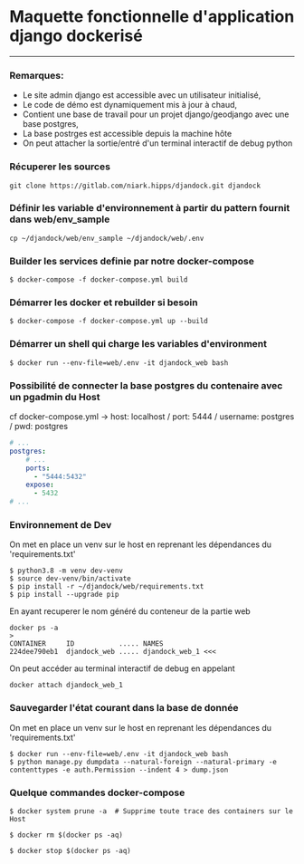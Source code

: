 # Maquette fonctionnelle d'application django dockerisé
---

### Remarques:
- Le site admin django est accessible avec un utilisateur initialisé,
- Le code de démo est dynamiquement mis à jour à chaud,
- Contient une base de travail pour un projet django/geodjango avec une base
postgres,
- La base postrges est accessible depuis la machine hôte
- On peut attacher la sortie/entré d'un terminal interactif de debug python

### Récuperer les sources
```shell
git clone https://gitlab.com/niark.hipps/djandock.git djandock
```

### Définir les variable d'environnement à partir du pattern fournit dans web/env_sample
```shell
cp ~/djandock/web/env_sample ~/djandock/web/.env
```

### Builder les services definie par notre docker-compose
```shell
$ docker-compose -f docker-compose.yml build
```

### Démarrer les docker et rebuilder si besoin
```shell
$ docker-compose -f docker-compose.yml up --build
```

### Démarrer un shell qui charge les variables d'environment
```shell
$ docker run --env-file=web/.env -it djandock_web bash
```

### Possibilité de connecter la base postgres du contenaire avec un pgadmin du Host
cf docker-compose.yml -> host: localhost / port: 5444 / username: postgres / pwd: postgres
```yaml
# ...
postgres:
    # ...
    ports:
      - "5444:5432"
    expose:
      - 5432
# ...
```

### Environnement de Dev
On met en place un venv sur le host en reprenant les dépendances du 'requirements.txt'
```shell
$ python3.8 -m venv dev-venv
$ source dev-venv/bin/activate
$ pip install -r ~/djandock/web/requirements.txt
$ pip install --upgrade pip
```
En ayant recuperer le nom généré du conteneur de la partie web
```shell
docker ps -a
>
CONTAINER     ID           ..... NAMES
224dee790eb1  djandock_web ..... djandock_web_1 <<<
```

On peut accéder au terminal interactif de debug en appelant
```shell
docker attach djandock_web_1
```

### Sauvegarder l'état courant dans la base de donnée
On met en place un venv sur le host en reprenant les dépendances du 'requirements.txt'
```shell
$ docker run --env-file=web/.env -it djandock_web bash
$ python manage.py dumpdata --natural-foreign --natural-primary -e contenttypes -e auth.Permission --indent 4 > dump.json
```

### Quelque commandes docker-compose
```shell
$ docker system prune -a  # Supprime toute trace des containers sur le Host

$ docker rm $(docker ps -aq)

$ docker stop $(docker ps -aq)
```
